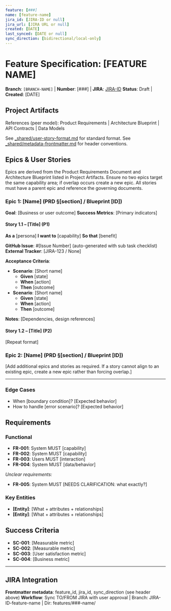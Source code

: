 ```yaml
---
feature: [###]
name: [feature-name]
jira_id: [JIRA-ID or null]
jira_url: [JIRA URL or null]
created: [DATE]
last_synced: [DATE or null]
sync_direction: [bidirectional/local-only]
---
```


# Feature Specification: [FEATURE NAME]

**Branch**: `[BRANCH-NAME]` | **Number**: [###] | **JIRA**: [JIRA-ID](JIRA-URL)
**Status**: Draft | **Created**: [DATE]

## Project Artifacts

References (peer model): Product Requirements | Architecture Blueprint | API Contracts | Data Models

See [_shared/user-story-format.md](_shared/user-story-format.md) for standard format.
See [_shared/metadata-frontmatter.md](_shared/metadata-frontmatter.md) for header conventions.

## Epics & User Stories

Epics are derived from the Product Requirements Document and Architecture Blueprint listed in Project Artifacts. Ensure no two epics target the same capability area; if overlap occurs create a new epic. All stories must have a parent epic and reference the governing documents.

### Epic 1: [Name] (PRD §[section] / Blueprint [ID])

**Goal**: [Business or user outcome]
**Success Metrics**: [Primary indicators]

#### Story 1.1 – [Title] (P1)
**As a** [persona] **I want to** [capability] **So that** [benefit]

**GitHub Issue**: #[Issue Number] (auto-generated with sub task checklist)
**External Tracker**: [JIRA-123 / None]

**Acceptance Criteria**:
- **Scenario**: [Short name]
  - **Given** [state]
  - **When** [action]
  - **Then** [outcome]
- **Scenario**: [Short name]
  - **Given** [state]
  - **When** [action]
  - **Then** [outcome]

**Notes**: [Dependencies, design references]

#### Story 1.2 – [Title] (P2)
[Repeat format]

### Epic 2: [Name] (PRD §[section] / Blueprint [ID])
[Add additional epics and stories as required. If a story cannot align to an existing epic, create a new epic rather than forcing overlap.]

---

### Edge Cases

- When [boundary condition]? [Expected behavior]
- How to handle [error scenario]? [Expected behavior]

## Requirements

### Functional

- **FR-001**: System MUST [capability]
- **FR-002**: System MUST [capability]
- **FR-003**: Users MUST [interaction]
- **FR-004**: System MUST [data/behavior]

*Unclear requirements:*
- **FR-005**: System MUST [NEEDS CLARIFICATION: what exactly?]

### Key Entities

- **[Entity]**: [What + attributes + relationships]
- **[Entity]**: [What + attributes + relationships]

## Success Criteria

- **SC-001**: [Measurable metric]
- **SC-002**: [Measurable metric]
- **SC-003**: [User satisfaction metric]
- **SC-004**: [Business metric]

---

## JIRA Integration

**Frontmatter metadata**: feature_id, jira_id, sync_direction (see header above)
**Workflow**: Sync TO/FROM JIRA with user approval | Branch: JIRA-ID-feature-name | Dir: features/###-name/

